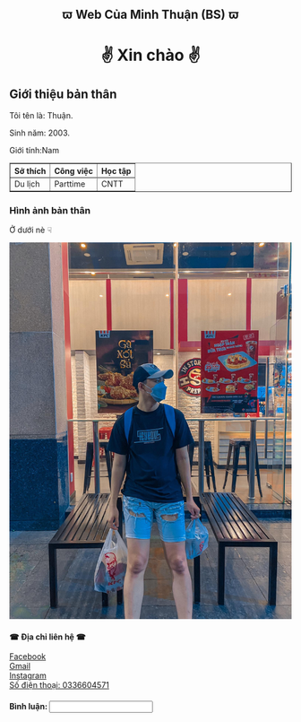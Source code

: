 
<html>
<head>
<h2 align="center"> &piv;	 Web Của Minh Thuận (BS) &piv;	
</head>
<body>

<h1 align="center"> &#9996;	 Xin chào &#9996;	 </h1>
  <h2>Giới thiệu bản thân</h2>  
<p>Tôi tên là: Thuận.</p>
  <p>Sinh năm: 2003.</p> 
  <p>Giới tính:Nam
     <table border="1">
   <tr>
      <th>Sở thích</th>
     <th>Công việc </th>
      <th> Học tập</th>
   <tr>
   </tr>
     <td> Du lịch </td>
      <td> Parttime  </td>
     <td> CNTT </td>
   </tr>
</table>
  
<body>
  <h3>Hình ảnh bản thân</h3>
  <p> Ở dưới nè &#9759;	</p>
<img src="bsne.jpg" >
  <h4> &#9742;	 Địa chỉ liên hệ &#9742;	 </h4>
  <p>

</p>
     <a href="https://www.facebook.com/m.thuan.13 /" > Facebook </a> <br>
      <a href="buiminhthuan09@gmail.com" >  Gmail  </a> <br>
      <a href="https://www.instagram.com/minthuanne/" > Instagram  </a> <br>
      <a href>Số điện thoại: 0336604571 </a>
 <body>
       <form>
   <h4> <label for="username">Bình luận:
    <input type="text" name="username" id="username">
     
    
  
     

